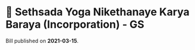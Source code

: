 # 📄  Sethsada Yoga Nikethanaye Karya Baraya (Incorporation) - GS

Bill published on **2021-03-15**.
